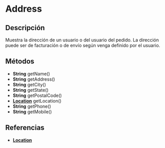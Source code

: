# Address

## Descripción

Muestra la dirección de un usuario o del usuario del pedido. La dirección puede ser de facturación o de envío según venga definido por el usuario.

## Métodos

- **String** getName()
- **String** getAddress()
- **String** getCity()
- **String** getState()
- **String** getPostalCode()
- **[Location](Location.md)** getLocation()
- **String** getPhone()
- **String** getMobile()

## Referencias

- **[Location](Location.md)**
